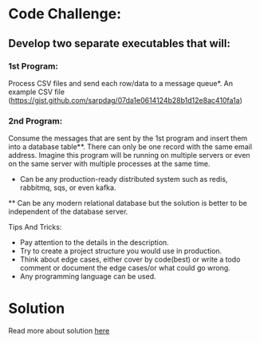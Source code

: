 # Code Challenge:

## Develop two separate executables that will:

### 1st Program:
Process CSV files and send each row/data to a message queue*. An example CSV file (https://gist.github.com/sarpdag/07da1e0614124b28b1d12e8ac410fa1a)

### 2nd Program:
Consume the messages that are sent by the 1st program and insert them into a database table**. There can only be one record with the same email address. Imagine this program will be running on multiple servers or even on the same server with multiple processes at the same time.

* Can be any production-ready distributed system such as redis, rabbitmq, sqs, or even kafka.

** Can be any modern relational database but the solution is better to be independent of the database server.

Tips And Tricks:

- Pay attention to the details in the description.
- Try to create a project structure you would use in production.
- Think about edge cases, either cover by code(best) or write a todo comment or document the edge cases/or what could go wrong.
- Any programming language can be used.

# Solution

Read more about solution [here](./docs/solution.md)